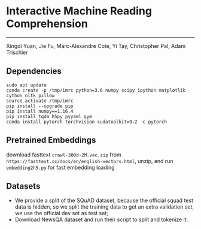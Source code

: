# Interactive Machine Reading Comprehension
---------------------------------------------------------------------------
Xingdi Yuan, Jie Fu, Marc-Alexandre Cote, Yi Tay, Christopher Pal, Adam Trischler


## Dependencies

```
sudo apt update
conda create -p /tmp/imrc python=3.6 numpy scipy ipython matplotlib cython nltk pillow
source activate /tmp/imrc
pip install --upgrade pip
pip install numpy==1.16.4
pip install tqdm h5py pyyaml gym
conda install pytorch torchvision cudatoolkit=9.2 -c pytorch
```

## Pretrained Embeddings
download fasttext `crawl-300d-2M.vec.zip` from `https://fasttext.cc/docs/en/english-vectors.html`, unzip, and run `embedding2h5.py` for fast embedding loading

## Datasets
* We provide a split of the SQuAD dataset, because the official squad test data is hidden, so we split the training data to get an extra validation set, we use the official dev set as test set;
* Download NewsQA dataset and run their script to split and tokenize it.
